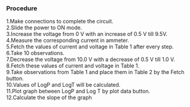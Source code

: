### Procedure

1.Make connections to complete the circuit.<br>
2.Slide the power to ON mode.<br>
3.Increase the voltage from 0 V with an increase of 0.5 V till 9.5V.<br>
4.Measure the corresponding current in ammeter.<br>
5.Fetch the values of current and voltage in Table 1 after every step.<br>
6.Take 10 observations.<br>
7.Decrease the voltage from 10.0 V with a decrease of 0.5 V till 1.0 V.<br>
8.Fetch these values of current and voltage in Table 1.<br>
9.Take observations from Table 1 and place them in Table 2 by the Fetch button.<br>
10.Values of LogP and LogT will be calculated.<br>
11.Plot graph between LogP and Log T by plot data button.<br>
12.Calculate the slope of the graph